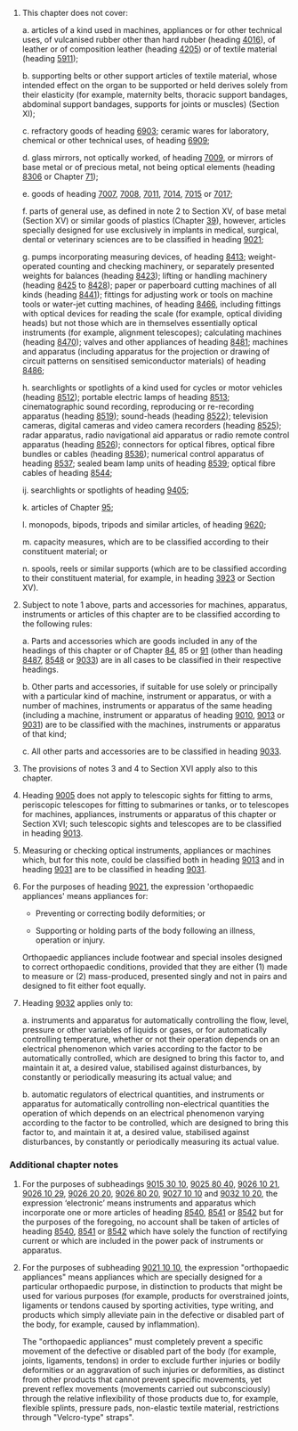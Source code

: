 1. This chapter does not cover:

    a. articles of a kind used in machines, appliances or for other technical uses, of vulcanised rubber other than hard rubber (heading [4016](/headings/4016)), of leather or of composition leather (heading [4205](/headings/4205)) or of textile material (heading [5911](/headings/5911));
    
    b. supporting belts or other support articles of textile material, whose intended effect on the organ to be supported or held derives solely from their elasticity (for example, maternity belts, thoracic support bandages, abdominal support bandages, supports for joints or muscles) (Section XI);
    
    c. refractory goods of heading [6903](/headings/6903); ceramic wares for laboratory, chemical or other technical uses, of heading [6909](/headings/6909);
    
    d. glass mirrors, not optically worked, of heading [7009](/headings/7009), or mirrors of base metal or of precious metal, not being optical elements (heading [8306](/headings/8306) or Chapter [71](/chapters/71));
    
    e. goods of heading [7007](/headings/7007), [7008](/headings/7008), [7011](/headings/7011), [7014](/headings/7014), [7015](/headings/7015) or [7017](/headings/7017);
    
    f. parts of general use, as defined in note 2 to Section XV, of base metal (Section XV) or similar goods of plastics (Chapter [39](/chapters/39)), however, articles specially designed for use exclusively in implants in medical, surgical, dental or veterinary sciences are to be classified in heading [9021](/headings/9021);
    
    g. pumps incorporating measuring devices, of heading [8413](/headings/8413); weight-operated counting and checking machinery, or separately presented weights for balances (heading [8423](/headings/8423)); lifting or handling machinery (heading [8425](/headings/8425) to [8428](/headings/8428)); paper or paperboard cutting machines of all kinds (heading [8441](/headings/8441)); fittings for adjusting work or tools on machine tools or water-jet cutting machines, of heading [8466](/headings/8466), including fittings with optical devices for reading the scale (for example, optical dividing heads) but not those which are in themselves essentially optical instruments (for example, alignment telescopes); calculating machines (heading [8470](/headings/8470)); valves and other appliances of heading [8481](/headings/8481); machines and apparatus (including apparatus for the projection or drawing of circuit patterns on sensitised semiconductor materials) of heading [8486](/headings/8486);
    
    h. searchlights or spotlights of a kind used for cycles or motor vehicles (heading [8512](/headings/8512)); portable electric lamps of heading [8513](/headings/8513); cinematographic sound recording, reproducing or re-recording apparatus (heading [8519](/headings/8519)); sound-heads (heading [8522](/headings/8522)); television cameras, digital cameras and video camera recorders (heading [8525](/headings/8525)); radar apparatus, radio navigational aid apparatus or radio remote control apparatus (heading [8526](/headings/8526)); connectors for optical fibres, optical fibre bundles or cables (heading [8536](/headings/8536)); numerical control apparatus of heading [8537](/headings/8537); sealed beam lamp units of heading [8539](/headings/8539); optical fibre cables of heading [8544](/headings/8544);
    
    ij. searchlights or spotlights of heading [9405](/headings/9405);
    
    k. articles of Chapter [95](/chapters/95);
    
    l. monopods, bipods, tripods and similar articles, of heading [9620](/headings/9620);
    
    m. capacity measures, which are to be classified according to their constituent material; or
    
    n. spools, reels or similar supports (which are to be classified according to their constituent material, for example, in heading [3923](/headings/3923) or Section XV).

2. Subject to note 1 above, parts and accessories for machines, apparatus, instruments or articles of this chapter are to be classified according to the following rules:

    a. Parts and accessories which are goods included in any of the headings of this chapter or of Chapter [84](/chapters/84), 85 or [91](/chapters/91) (other than heading [8487](/headings/8487), [8548](/headings/8548) or [9033](/headings/9033)) are in all cases to be classified in their respective headings.
    
    b. Other parts and accessories, if suitable for use solely or principally with a particular kind of machine, instrument or apparatus, or with a number of machines, instruments or apparatus of the same heading (including a machine, instrument or apparatus of heading [9010](/headings/9010), [9013](/headings/9013) or [9031](/headings/9031)) are to be classified with the machines, instruments or apparatus of that kind;
    
    c. All other parts and accessories are to be classified in heading [9033](/headings/9033).

3. The provisions of notes 3 and 4 to Section XVI apply also to this chapter.

4. Heading [9005](/headings/9005) does not apply to telescopic sights for fitting to arms, periscopic telescopes for fitting to submarines or tanks, or to telescopes for machines, appliances, instruments or apparatus of this chapter or Section XVI; such telescopic sights and telescopes are to be classified in heading [9013](/headings/9013).

5. Measuring or checking optical instruments, appliances or machines which, but for this note, could be classified both in heading [9013](/headings/9013) and in heading [9031](/headings/9031) are to be classified in heading [9031](/headings/9031).

6. For the purposes of heading [9021](/headings/9021), the expression 'orthopaedic appliances' means appliances for:

    - Preventing or correcting bodily deformities; or
    
    - Supporting or holding parts of the body following an illness, operation or injury.
    
    Orthopaedic appliances include footwear and special insoles designed to correct orthopaedic conditions, provided that they are either (1) made to measure or (2) mass-produced, presented singly and not in pairs and designed to fit either foot equally.

7. Heading [9032](/headings/9032) applies only to:

    a. instruments and apparatus for automatically controlling the flow, level, pressure or other variables of liquids or gases, or for automatically controlling temperature, whether or not their operation depends on an electrical phenomenon which varies according to the factor to be automatically controlled, which are designed to bring this factor to, and maintain it at, a desired value, stabilised against disturbances, by constantly or periodically measuring its actual value; and
    
    b. automatic regulators of electrical quantities, and instruments or apparatus for automatically controlling non-electrical quantities the operation of which depends on an electrical phenomenon varying according to the factor to be controlled, which are designed to bring this factor to, and maintain it at, a desired value, stabilised against disturbances, by constantly or periodically measuring its actual value.

### Additional chapter notes

1. For the purposes of subheadings [9015 30 10](/commodities/9015301000), [9025 80 40](/subheadings/9025804000-80), [9026 10 21](/commodities/9026102100), [9026 10 29](/commodities/9026102900), [9026 20 20](/commodities/9026202000), [9026 80 20](/commodities/9026802000), [9027 10 10](/commodities/9027101000) and [9032 10 20](/subheadings/9032102000-80), the expression ‘electronic’ means instruments and apparatus which incorporate one or more articles of heading [8540](/headings/8540), [8541](/headings/8541) or [8542](/headings/8542) but for the purposes of the foregoing, no account shall be taken of articles of heading [8540](/headings/8540), [8541](/headings/8541) or [8542](/headings/8542) which have solely the function of rectifying current or which are included in the power pack of instruments or apparatus.

2. For the purposes of subheading [9021 10 10](/commodities/9021101000), the expression "orthopaedic appliances" means appliances which are specially designed for a particular orthopaedic purpose, in distinction to products that might be used for various purposes (for example, products for overstrained joints, ligaments or tendons caused by sporting activities, type writing, and products which simply alleviate pain in the defective or disabled part of the body, for example, caused by inflammation).

    The "orthopaedic appliances" must completely prevent a specific movement of the defective or disabled part of the body (for example, joints, ligaments, tendons) in order to exclude further injuries or bodily deformities or an aggravation of such injuries or deformities, as distinct from other products that cannot prevent specific movements, yet prevent reflex movements (movements carried out subconsciously) through the relative inflexibility of those products due to, for example, flexible splints, pressure pads, non-elastic textile material, restrictions through "Velcro-type" straps".